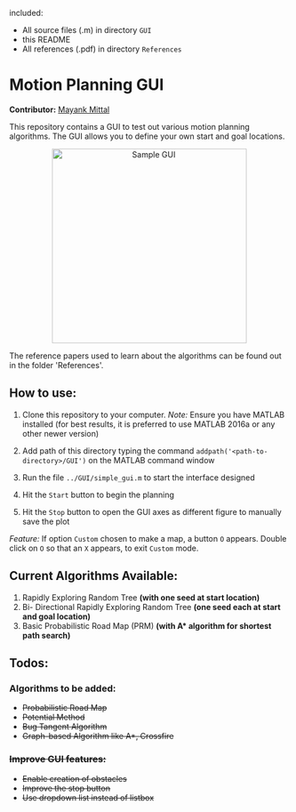 included:
 - All source files (.m) in directory `GUI`
 - this README
 - All references (.pdf) in directory `References`

# Motion Planning GUI

__Contributor:__ [Mayank Mittal](http://mayankm96.github.io)

This repository contains a GUI to test out various motion planning algorithms. The GUI allows you to define your own start and goal locations.

<p align="center">
<img src="https://github.com/Mayankm96/Motion-Planning-GUI/blob/master/Images/sample_gui_v2-1.PNG" alt="Sample GUI" height="350">
</p>

The reference papers used to learn about the algorithms can be found out in the folder 'References'.

## How to use:

1. Clone this repository to your computer. 
_Note:_ Ensure you have MATLAB installed (for best results, it is preferred to use MATLAB 2016a or any other newer version)

2. Add path of this directory typing the command `addpath('<path-to-directory>/GUI')` on the MATLAB command window
3. Run the file `../GUI/simple_gui.m` to start the interface designed
4. Hit the `Start` button to begin the planning
5. Hit the `Stop` button to open the GUI axes as different figure to manually save the plot

*Feature:* If option `Custom` chosen to make a map, a button `O` appears. Double click on `O` so that an `X` appears, to exit `Custom` mode.

## Current Algorithms Available:
1. Rapidly Exploring Random Tree __(with one seed at start location)__
2. Bi- Directional Rapidly Exploring Random Tree __(one seed each at start and goal location)__
3. Basic Probabilistic Road Map (PRM) __(with A* algorithm for shortest path search)__

## Todos:

### Algorithms to be added:
- <s>Probabilistic Road Map<s>
- Potential Method
- Bug Tangent Algorithm
- Graph-based Algorithm like A*, Crossfire

### Improve GUI features:
- <s>Enable creation of obstacles<s> 
- Improve the stop button
- Use dropdown list instead of listbox